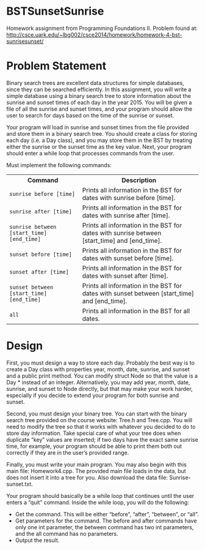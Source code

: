 # BSTSunsetSunrise
Homework assignment from Programming Foundations II. Problem found at:
http://csce.uark.edu/~lbg002/csce2014/homework/homework-4-bst-sunrisesunset/

# Problem Statement
Binary search trees are excellent data structures for simple databases, since they can be searched efficiently. In this assignment, you will write a simple database using a binary search tree to store information about the sunrise and sunset times of each day in the year 2015. You will be given a file of all the sunrise and sunset times, and your program should allow the user to search for days based on the time of the sunrise or sunset.

Your program will load in sunrise and sunset times from the file provided and store them in a binary search tree. You should create a class for storing each day (i.e. a Day class), and you may store them in the BST by treating either the sunrise or the sunset time as the key value. Next, your program should enter a while loop that processes commands from the user. 

Must implement the following commands:

<table>
<tr>
<th>Command</th>
<th>Description</th>
</tr>
<tr>
<td><code>sunrise before [time]</code></td>
<td>Prints all information in the BST for dates with sunrise before [time].</td>
</tr>
<tr>
<td><code>sunrise after [time]</code></td>
<td>Prints all information in the BST for dates with sunrise after [time].</td>
</tr>
<tr>
<td><code>sunrise between [start_time] [end_time]</code></td>
<td>Prints all information in the BST for dates with sunrise between [start_time] and [end_time].</td>
</tr>
<tr>
<td><code>sunset before [time]</code></td>
<td>Prints all information in the BST for dates with sunset before [time].</td>
</tr>
<tr>
<td><code>sunset after [time]</code></td>
<td>Prints all information in the BST for dates with sunset after [time].</td>
</tr>
<tr>
<td><code>sunset between [start_time] [end_time]</code></td>
<td>Prints all information in the BST for dates with sunset between [start_time] and [end_time].</td>
</tr>
<tr>
<td><code>all</code></td>
<td>Prints all information in the BST for all dates.</td>
</tr>
</table>

# Design
First, you must design a way to store each day. Probably the best way is to create a Day class with properties year, month, date, sunrise, and sunset and a public print method. You can modify struct Node so that the value is a Day * instead of an integer. Alternatively, you may add year, month, date, sunrise, and sunset to Node directly, but that may make your work harder, especially if you decide to extend your program for both sunrise and sunset.

Second, you must design your binary tree. You can start with the binary search tree provided on the course website: Tree.h and Tree.cpp. You will need to modify the tree so that it works with whatever you decided to do to store day information. Take special care of what your tree does when duplicate “key” values are inserted; if two days have the exact same sunrise time, for example, your program should be able to print them both out correctly if they are in the user’s provided range.

Finally, you must write your main program. You may also begin with this main file: Homework4.cpp. The provided main file loads in the data, but does not insert it into a tree for you. Also download the data file: Sunrise-sunset.txt.

Your program should basically be a while loop that continues until the user enters a “quit” command. Inside the while loop, you will do the following:

- Get the command. This will be either “before”, “after”, “between”, or “all”.
- Get parameters for the command. The before and after commands have only one int parameter, the between command has two int parameters, and the all command has no parameters.
- Output the result.
